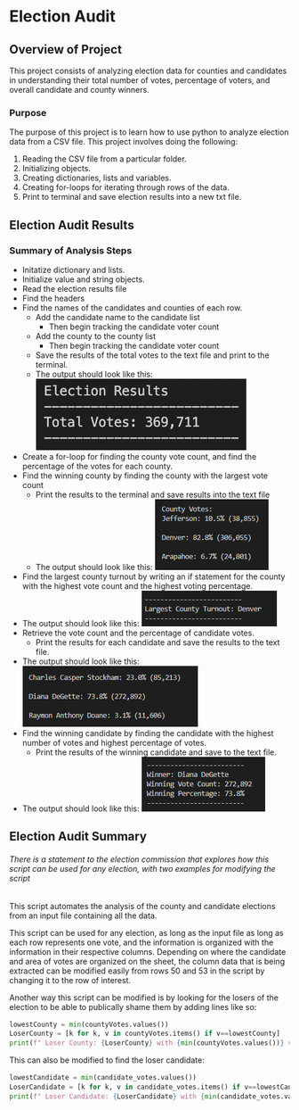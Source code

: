 # Election Audit

## Overview of Project

This project consists of analyzing election data for counties and candidates in understanding their total number of votes, percentage of voters, and overall candidate and county winners.

### Purpose

The purpose of this project is to learn how to use python to analyze election data from a CSV file. This project involves doing the following:

1. Reading the CSV file from a particular folder.
2. Initializing objects.
3. Creating dictionaries, lists and variables.
4. Creating for-loops for iterating through rows of the data.
5. Print to terminal and save election results into a new txt file.

## Election Audit Results

### Summary of Analysis Steps

- Initatize dictionary and lists.
- Initialize value and string objects.
- Read the election results file
- Find the headers
- Find the names of the candidates and counties of each row.
    - Add the candidate name to the candidate list
        - Then begin tracking the candidate voter count
    - Add the county to the county list
        - Then begin tracking the candidate voter count  
    - Save the results of the total votes to the text file and print to the terminal. 
    - The output should look like this:
![Total voting Result](https://github.com/jennymvo/Election_Analysis/blob/main/images/Screen%20Shot%202022-09-28%20at%2011.43.42%20AM.png?raw=true)
- Create a for-loop for finding the county vote count, and find the percentage of the votes for each county.
- Find the winning county by finding the county with the largest vote count
    - Print the results to the terminal and save results into the text file
    - The output should look like this:
![County Votes](https://github.com/jennymvo/Election_Analysis/blob/main/images/county_votes.png?raw=true)
- Find the largest county turnout by writing an if statement for the county with the highest vote count and the highest voting percentage.
- The output should look like this:
![Largest County Turnout](https://github.com/jennymvo/Election_Analysis/blob/main/images/largest_county_turnout.png?raw=true)
- Retrieve the vote count and the percentage of candidate votes.
    - Print the results for each candidate and save the results to the text file.
- The output should look like this:
![Results of the voting distribution for candidates](https://github.com/jennymvo/Election_Analysis/blob/main/images/candidates.png?raw=true)
- Find the winning candidate by finding the candidate with the highest number of votes and highest percentage of votes.
    - Print the results of the winning candidate and save to the text file.
- The output should look like this:
![Winning Candidate Results](https://github.com/jennymvo/Election_Analysis/blob/main/images/winningcandidate.png?raw=true)

## Election Audit Summary

###### There is a statement to the election commission that explores how this script can be used for any election, with two examples for modifying the script

This script automates the analysis of the county and candidate elections from an input file containing all the data. 

This script can be used for any election, as long as the input file as long as each row represents one vote, and the information is organized with the information in their respective columns. Depending on where the candidate and area of votes are organized on the sheet, the column data that is being extracted can be modified easily from rows 50 and 53 in the script by changing it to the row of interest. 

Another way this script can be modified is by looking for the losers of the election to be able to publically shame them by adding lines like so:

```python
lowestCounty = min(countyVotes.values())
LoserCounty = [k for k, v in countyVotes.items() if v==lowestCounty]
print(f" Loser County: {LoserCounty} with {min(countyVotes.values())} votes")
```

This can also be modified to find the loser candidate:

```python
lowestCandidate = min(candidate_votes.values())
LoserCandidate = [k for k, v in candidate_votes.items() if v==lowestCandidate]
print(f" Loser Candidate: {LoserCandidate} with {min(candidate_votes.values())} votes")
```
